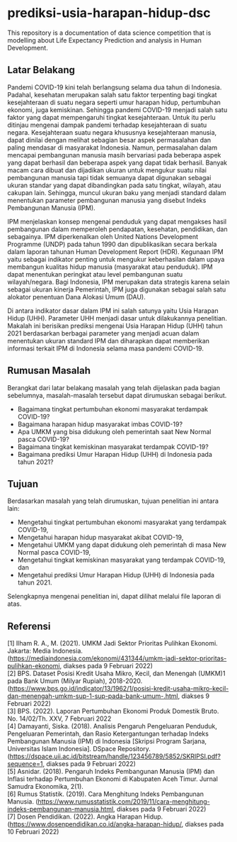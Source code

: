 # prediksi-usia-harapan-hidup-dsc
This repository is a documentation of data science competition that is modelling about Life Expectancy Prediction and analysis in Human Development.  

## Latar Belakang  
Pandemi COVID-19 kini telah berlangsung selama dua tahun di Indonesia. Padahal, kesehatan merupakan salah satu faktor terpenting bagi tingkat kesejahteraan di suatu negara seperti umur harapan hidup, pertumbuhan ekonomi, juga kemiskinan. Sehingga pandemi COVID-19 menjadi salah satu faktor yang dapat mempengaruhi tingkat kesejahteraan. Untuk itu perlu ditinjau mengenai dampak pandemi terhadap kesejahteraan di suatu negara. Kesejahteraan suatu negara khususnya kesejahteraan manusia, dapat dinilai dengan melihat sebagian besar aspek permasalahan dan paling mendasar di masyarakat Indonesia. Namun, permasalahan dalam mencapai pembangunan manusia masih bervariasi pada beberapa aspek yang dapat berhasil dan beberapa aspek yang dapat tidak berhasil. Banyak macam cara dibuat dan dijadikan ukuran untuk mengukur suatu nilai pembangunan manusia tapi tidak semuanya dapat digunakan sebagai ukuran standar yang dapat dibandingkan pada satu tingkat, wilayah, atau cakupan lain. Sehingga, muncul ukuran baku yang menjadi standard dalam menentukan parameter pembangunan manusia yang disebut Indeks Pembangunan Manusia (IPM).  

IPM menjelaskan konsep mengenai penduduk yang dapat mengakses hasil pembangunan dalam memperoleh pendapatan, kesehatan, pendidikan, dan sebagainya. IPM diperkenalkan oleh United Nations Development Programme (UNDP) pada tahun 1990 dan dipublikasikan secara berkala dalam laporan tahunan Human Development Report (HDR). Kegunaan IPM yaitu sebagai indikator penting untuk mengukur keberhasilan dalam upaya membangun kualitas hidup manusia (masyarakat atau penduduk). IPM dapat menentukan peringkat atau level pembangunan suatu wilayah/negara. Bagi Indonesia, IPM merupakan data strategis karena selain sebagai ukuran kinerja Pemerintah, IPM juga digunakan sebagai salah satu alokator penentuan Dana Alokasi Umum (DAU).  
 
Di antara indikator dasar dalam IPM ini salah satunya yaitu Usia Harapan Hidup (UHH). Parameter UHH menjadi dasar untuk dilakukannya penelitian. Makalah ini berisikan prediksi mengenai Usia Harapan Hidup (UHH) tahun 2021 berdasarkan berbagai parameter yang menjadi acuan dalam menentukan ukuran standard IPM dan diharapkan dapat memberikan informasi terkait IPM di Indonesia selama masa pandemi COVID-19.  

## Rumusan Masalah  
Berangkat dari latar belakang masalah yang telah dijelaskan pada bagian sebelumnya, masalah-masalah tersebut dapat dirumuskan sebagai berikut. 
- Bagaimana tingkat pertumbuhan ekonomi masyarakat terdampak COVID-19?  
- Bagaimana harapan hidup masyarakat imbas COVID-19?  
- Apa UMKM yang bisa didukung oleh pemerintah saat New Normal pasca COVID-19?  
- Bagaimana tingkat kemiskinan masyarakat terdampak COVID-19?  
- Bagaimana prediksi Umur Harapan Hidup (UHH) di Indonesia pada tahun 2021?  

## Tujuan  
Berdasarkan masalah yang telah dirumuskan, tujuan penelitian ini antara lain:  
- Mengetahui tingkat pertumbuhan ekonomi masyarakat yang terdampak COVID-19,  
- Mengetahui harapan hidup masyarakat akibat COVID-19,  
- Mengetahui UMKM yang dapat didukung oleh pemerintah di masa New Normal pasca COVID-19,  
- Mengetahui tingkat kemiskinan masyarakat yang terdampak COVID-19, dan  
- Mengetahui prediksi Umur Harapan Hidup (UHH) di Indonesia pada tahun 2021.  

Selengkapnya mengenai penelitian ini, dapat dilihat melalui file laporan di atas.

## Referensi  
[1] Ilham R. A., M. (2021). UMKM Jadi Sektor Prioritas Pulihkan Ekonomi. Jakarta: Media Indonesia. (https://mediaindonesia.com/ekonomi/431344/umkm-jadi-sektor-prioritas-pulihkan-ekonomi, diakses pada 9 Februari 2022)  
[2] BPS. Dataset Posisi Kredit Usaha Mikro, Kecil, dan Menengah (UMKM)1 pada Bank Umum (Milyar Rupiah), 2018-2020. (https://www.bps.go.id/indicator/13/1962/1/posisi-kredit-usaha-mikro-kecil-dan-menengah-umkm-sup-1-sup-pada-bank-umum-.html, diakses 9 Februari 2022)  
[3] BPS. (2022). Laporan Pertumbuhan Ekonomi Produk Domestik Bruto. No. 14/02/Th. XXV, 7 Februari 2022  
[4] Damayanti, Siska. (2018). Analisis Pengaruh Pengeluaran Penduduk, Pengeluaran Pemerintah, dan Rasio Ketergantungan terhadap Indeks Pembangunan Manusia (IPM) di Indonesia [Skripsi Program Sarjana, Universitas Islam Indonesia]. DSpace Repository.
(https://dspace.uii.ac.id/bitstream/handle/123456789/5852/SKRIPSI.pdf?sequence=1, diakses pada 9 Februari 2022)  
[5] Asnidar. (2018). Pengaruh Indeks Pembangunan Manusia (IPM) dan Inflasi terhadap Pertumbuhan Ekonomi di Kabupaten Aceh Timur. Jurnal Samudra Ekonomika, 2(1).  
[6] Rumus Statistik. (2019). Cara Menghitung Indeks Pembangunan Manusia.
(https://www.rumusstatistik.com/2019/11/cara-menghitung-indeks-pembangunan-manusia.html, diakses pada 9 Februari 2022)  
[7] Dosen Pendidikan. (2022). Angka Harapan Hidup. (https://www.dosenpendidikan.co.id/angka-harapan-hidup/, diakses pada 10 Februari 2022) 
